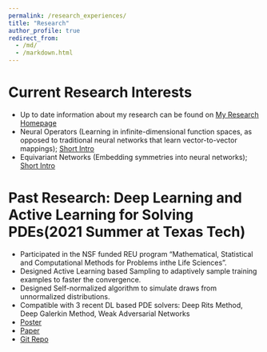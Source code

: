 ```yaml
---
permalink: /research_experiences/
title: "Research"
author_profile: true
redirect_from: 
  - /md/
  - /markdown.html
---
```

Current Research Interests
======
* Up to date information about my research can be found on [My Research Homepage](https://zbz3th212a4.larksuite.com/wiki/KepHwqohli4xq3kehQFu50pRseh)
* Neural Operators (Learning in infinite-dimensional function spaces, as opposed to traditional neural networks that learn vector-to-vector mappings); [Short Intro](https://drive.google.com/file/d/1vG3vaV81BF-tqIAKOKcjvu__iU3Yvdgz/view?usp=sharing)
* Equivariant Networks (Embedding symmetries into neural networks); [Short Intro](https://drive.google.com/file/d/1Mp0FrIvr9rkGHyLgVrMT39y03Ib9qTk7/view?usp=sharing)


Past Research: Deep Learning and Active Learning for Solving PDEs(2021 Summer at Texas Tech)
======
* Participated in the NSF funded REU program “Mathematical, Statistical and Computational Methods for Problems inthe Life Sciences”.
* Designed Active Learning based Sampling to adaptively sample training examples to faster the convergence.
* Designed Self-normalized algorithm to simulate draws from unnormalized distributions.
* Compatible with 3 recent DL based PDE solvers:  Deep Rits Method, Deep Galerkin Method, Weak Adversarial Networks
* [Poster](https://drive.google.com/file/d/1YSWoUB5U9518QYRV2ZUd5GoFg3dqMzEj/view?usp=sharing)
* [Paper](https://www.sciencedirect.com/science/article/abs/pii/S0021999122009111)
* [Git Repo](https://github.com/wenhangao21/Active-Learning-Based-Sampling-for-High-Dimensional-Nonlinear-Partial-Differential-Equations)



